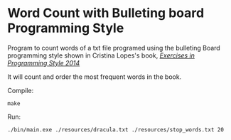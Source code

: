 # Word Count with Bulleting board Programming Style

Program to count words of a txt file programed using the bulleting Board programming style shown in Cristina Lopes's book, [*Exercises in Programming Style 2014*]( https://www.google.com/search?sa=X&sxsrf=ALeKk01rnGVwWf-mBIeDiLK1VlhuGBzdAQ:1610160543299&q=cristina+lopes+exercises+in+programming+style&stick=H4sIAAAAAAAAAONgFuLSz9U3MDU3qCqIV-LRT9c3NMqrMCoyNsvQkspOttJPys_P1k8sLcnIL7ICsYsV8vNyKh8xXmXkFnj5456w1GnGSWtOXmM8wsiFR72QBheba15JZkmlkBwXnxSSnRoMUjxcyG4oMcrYdWnaObYkwRglBoYc2TAHKSPB9jrNB9__v7fXEuJi9yz2yU9OzBFUkbtz_-JfoJgwF0dIYkV-Xn5upSADGHywV1LkFLG1OTB3xxt7QbHE__UPrns4SLAoMGgwGPY0MTJcTzZx0GJo2rfiEBsLB6MAgxWTBmMVEwcjzyJW3eSizOKSzLxEhZz8gtRihdSK1KLkzGIgKzNPoaAoP70oMTc3My9dobikMicVAIMmx7tBAQAA&ved=2ahUKEwj1sdu5643uAhWiA9QKHfUWBd4Qri4wE3oECAUQPA)

It will count and order the most frequent words in the book.

Compile:

    make
       
Run:
    
    ./bin/main.exe ./resources/dracula.txt ./resources/stop_words.txt 20
